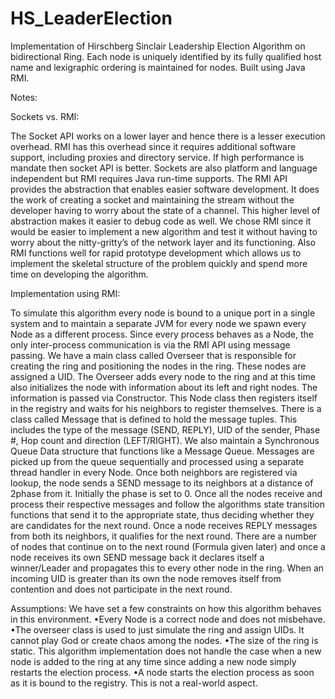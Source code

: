 HS_LeaderElection
=================

Implementation of Hirschberg Sinclair Leadership Election Algorithm on bidirectional Ring.
Each node is uniquely identified by its fully qualified host name and lexigraphic ordering is maintained for nodes.
Built using Java RMI.

Notes:

Sockets vs. RMI:

The Socket API works on a lower layer and hence there is a lesser execution overhead. RMI has this overhead since it requires additional software support, including proxies and directory service.  If high performance is mandate then socket API is better. Sockets are also platform and language independent but RMI requires Java run-time supports. 
The RMI API provides the abstraction that enables easier software development. It does the work of creating a socket and maintaining the stream without the developer having to worry about the state of a channel. This higher level of abstraction makes it easier to debug code as well. 
We chose RMI since it would be easier to implement a new algorithm and test it without having to worry about the nitty-gritty’s of the network layer and its functioning. Also RMI functions well for rapid prototype development which allows us to implement the skeletal structure of the problem quickly and spend more time on developing the algorithm.

Implementation using RMI:
	
To simulate this algorithm every node is bound to a unique port in a single system and to maintain a separate JVM for every node we spawn every Node as a different process. Since every process behaves as a Node, the only inter-process communication is via the RMI API using message passing. 
We have a main class called Overseer that is responsible for creating the ring and positioning the nodes in the ring. These nodes are assigned a UID. The Overseer adds every node to the ring and at this time also initializes the node with information about its left and right nodes. The information is passed via Constructor. This Node class then registers itself in the registry and waits for his neighbors to register themselves.  There is a class called Message that is defined to hold the message tuples. This includes the type of the message (SEND, REPLY), UID of the sender, Phase #, Hop count and direction (LEFT/RIGHT). We also maintain a Synchronous Queue Data structure that functions like a Message Queue. Messages are picked up from the queue sequentially and processed using a separate thread handler in every Node.
Once both neighbors are registered via lookup, the node sends a SEND message to its neighbors at a distance of 2phase from it. Initially the phase is set to 0. Once all the nodes receive and process their respective messages and follow the algorithms state transition functions that send it to the appropriate state, thus deciding whether they are candidates for the next round. Once a node receives REPLY messages from both its neighbors, it qualifies for the next round. There are a number of nodes that continue on to the next round (Formula given later) and once a node receives its own SEND message back it declares itself a winner/Leader and propagates this to every other node in the ring. When an incoming UID is greater than its own the node removes itself from contention and does not participate in the next round.

Assumptions:
We have set a few constraints on how this algorithm behaves in this environment. 
•Every Node is a correct node and does not misbehave. 
•The overseer class is used to just simulate the ring and assign UIDs. It cannot play God or create chaos among the nodes.
•The size of the ring is static. This algorithm implementation does not handle the case when a new node is added to the ring at any time since adding a new node simply restarts the election process.
•A node starts the election process as soon as it is bound to the registry. This is not a real-world aspect.

